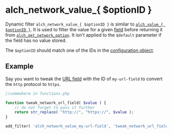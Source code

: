 # alch\_network\_value\_{ $optionID }

Dynamic filter `alch_network_value_{ $optionID }` is similar to [`alch_value_{ $optionID }`](alch_value_option_id.md). It is used to filter the value for a given [field](../fields/) before returning it from [`alch_get_network_option`](../functions/alch_get_network_option.md). It isn't applied to the `$default` parameter if the field has no value stored.

The `$optionID` should match one of the IDs in the [configuration object](https://github.com/alchemyoptions/alchemy-options-docs/tree/8b2bf3bd7ce84655c638f5207b00fe1902d575b8/filters/Configuration.md).

## Example

Say you want to tweak the [URL field](../fields/url.md) with the ID of `my-url-field` to convert the `http` protocol to `https`.

```php
//somewhere in functions.php

function tweak_network_url_field( $value ) {
    // do not forget to pass it further
    return str_replace( "http://", "https://", $value );
}

add_filter( 'alch_network_value_my-url-field', 'tweak_network_url_field' );
```

